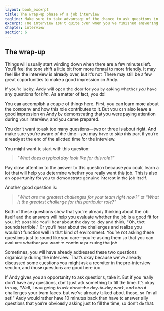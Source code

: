 ```yaml
---
layout: book_excerpt
title: The wrap-up phase of a job interview
tagline: Make sure to take advantage of the chance to ask questions in your job interviews
excerpt: The interview isn't quite over when you've finished answering questions. There's still an opportunity to excel in your job interview.
chapter: interview
section: 6
---
```


## The wrap-up

Things will usually start winding down when there are a few minutes left. You’ll feel the tone shift a little bit from more formal to more friendly. It may feel like the interview is already over, but it’s not! There may still be a few great opportunities to make a good impression on Andy.

If you’re lucky, Andy will open the door for you by asking whether *you* have any questions for *him*. As a matter of fact, you do!

You can accomplish a couple of things here. First, you can learn more about the company and how this role contributes to it. But you can also leave a good impression on Andy by demonstrating that you were paying attention during your interview, and you came prepared.

You don’t want to ask too many questions—two or three is about right. And make sure you’re aware of the time—you may have to skip this part if you’re already at the end of the allotted time for the interview. 

You might want to start with this question: 

> *"What does a typical day look like for this role?"*

Pay close attention to the answer to this question because you could learn a lot that will help you determine whether you really want this job. This is also an opportunity for you to demonstrate genuine interest in the job itself.

Another good question is:

> *"What are the greatest challenges for your team right now?"* or *“What is the greatest challenge for this particular role?"*

Both of these questions show that you’re already thinking about the job itself and the answers will help you evaluate whether the job is a good fit for you. It’s possible you’ll hear about the day-to-day and think, "Oh, that sounds terrible." Or you’ll hear about the challenges and realize you wouldn’t function well in that kind of environment. You’re not asking these questions just to sound like you care—you’re asking them so that you can evaluate whether you want to continue pursuing the job.

Sometimes, you will have already addressed these two questions organically during the interview. That’s okay because we’ve already discussed some questions you might ask a recruiter in the pre-interview section, and those questions are good here too.

If Andy gives you an opportunity to ask questions, take it. But if you really don’t have any questions, don’t just ask something to fill the time. It’s okay to say, "Well, I was going to ask about the day-to-day work, and about challenges your team faces, but we’ve already talked about those, so I’m all set!" Andy would rather have 10 minutes back than have to answer silly questions that you’re obviously asking just to fill the time, so don’t do that.
